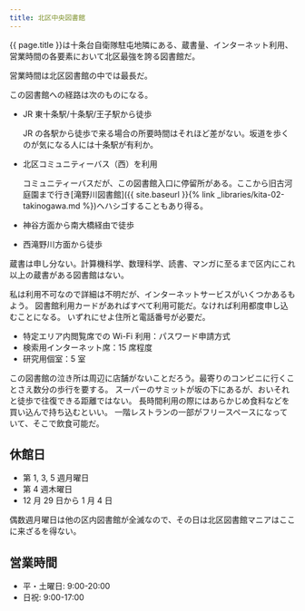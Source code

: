 ```yaml
---
title: 北区中央図書館
---
```


{{ page.title }}は十条台自衛隊駐屯地隣にある、蔵書量、インターネット利用、営業時間の各要素において北区最強を誇る図書館だ。

営業時間は北区図書館の中では最長だ。

この図書館への経路は次のものになる。

* JR 東十条駅/十条駅/王子駅から徒歩

  JR の各駅から徒歩で来る場合の所要時間はそれほど差がない。坂道を歩くのが気になる人には十条駅が有利か。

* 北区コミュニティーバス（西）を利用

  コミュニティーバスだが、この図書館入口に停留所がある。ここから旧古河庭園まで行き[滝野川図書館]({{ site.baseurl }}{% link _libraries/kita-02-takinogawa.md %})へハシゴすることもあり得る。

* 神谷方面から南大橋経由で徒歩
* 西滝野川方面から徒歩

蔵書は申し分ない。計算機科学、数理科学、読書、マンガに至るまで区内にこれ以上の蔵書がある図書館はない。

私は利用不可なので詳細は不明だが、インターネットサービスがいくつかあるもよう。
図書館利用カードがあればすべて利用可能だ。なければ利用都度申し込むことになる。
いずれにせよ住所と電話番号が必要だ。

* 特定エリア内閲覧席での Wi-Fi 利用：パスワード申請方式
* 検索用インターネット席：15 席程度
* 研究用個室：5 室

この図書館の泣き所は周辺に店舗がないことだろう。最寄りのコンビニに行くことさえ数分の歩行を要する。
スーパーのサミットが坂の下にあるが、おいそれと徒歩で往復できる距離ではない。
長時間利用の際にはあらかじめ食料などを買い込んで持ち込むといい。
一階レストランの一部がフリースペースになっていて、そこで飲食可能だ。

## 休館日

* 第 1, 3, 5 週月曜日
* 第 4 週木曜日
* 12 月 29 日から 1 月 4 日

偶数週月曜日は他の区内図書館が全滅なので、その日は北区図書館マニアはここに来ざるを得ない。

## 営業時間

* 平・土曜日: 9:00-20:00
* 日祝: 9:00-17:00
